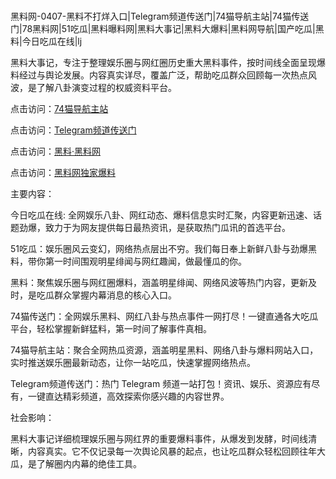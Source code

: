 #
黑料网-0407-黑料不打烊入口|Telegram频道传送门|74猫导航主站|74猫传送门|78黑料网|51吃瓜|黑料曝料网|黑料大事记|黑料大爆料|黑料网导航|国产吃瓜|黑料|今日吃瓜在线|lj

黑料大事记，专注于整理娱乐圈与网红圈历史重大黑料事件，按时间线全面呈现爆料经过与舆论发展。内容真实详尽，覆盖广泛，帮助吃瓜群众回顾每一次热点风波，是了解八卦演变过程的权威资料平台。


点击访问：<a href="https://74mao.com/">74猫导航主站</a>

点击访问：<a href="https://74mao.com/">Telegram频道传送门</a>

点击访问：<a href="https://sdbsd.pages.dev/">黑料·黑料网</a>

点击访问：<a href="https://sdfsh.pages.dev/">黑料网独家爆料</a>


主要内容：

今日吃瓜在线:  全网娱乐八卦、网红动态、爆料信息实时汇聚，内容更新迅速、话题劲爆，致力于为网友提供每日最热资讯，是获取热门瓜讯的首选平台。

51吃瓜：娱乐圈风云变幻，网络热点层出不穷。我们每日奉上新鲜八卦与劲爆黑料，带你第一时间围观明星绯闻与网红趣闻，做最懂瓜的你。

黑料：聚焦娱乐圈与网红圈爆料，涵盖明星绯闻、网络风波等热门内容，更新及时，是吃瓜群众掌握内幕消息的核心入口。

74猫传送门：全网娱乐黑料、网红八卦与热点事件一网打尽！一键直通各大吃瓜平台，轻松掌握新鲜猛料，第一时间了解事件真相。

74猫导航主站：聚合全网热瓜资源，涵盖明星黑料、网络八卦与爆料网站入口，实时推送娱乐圈最新动态，让你一站吃瓜，快速掌握网络热点。

Telegram频道传送门：热门 Telegram 频道一站打包！资讯、娱乐、资源应有尽有，一键直达精彩频道，高效探索你感兴趣的内容世界。

社会影响：

黑料大事记详细梳理娱乐圈与网红界的重要爆料事件，从爆发到发酵，时间线清晰，内容真实。它不仅记录每一次舆论风暴的起点，也让吃瓜群众轻松回顾往年大瓜，是了解圈内内幕的绝佳工具。

<span style="display:none;">[Canonical link](https://github.com/yh9998/3256 ）</span>
